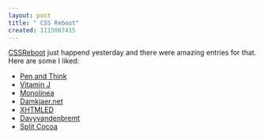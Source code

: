 ```yaml
--- 
layout: post
title: " CSS Reboot"
created: 1115007415
---
```

<a href="http://cssreboot.com">CSSReboot</a> just happend yesterday and there were amazing entries for that. Here are some I liked:
<ul><li><a href="http://www.penandthink.com/">Pen and Think</a></li>
<li><a href="http://www.vitamin-j.de/">Vitamin J</a></li>
<li><a href="http://www.monolinea.com/">Monolinea</a></li>
<li><a href="http://damkjaer.net/">Damkjaer.net</a></li>
<li><a href="http://www.xhtmled.com/">XHTMLED</a></li>
<li><a href="http://www.davyvandenbremt.be/">Davyvandenbremt</a></li>
<li><a href="http://chiseko.hosted.doosh.net/">Split Cocoa</a></li>
</ul>
